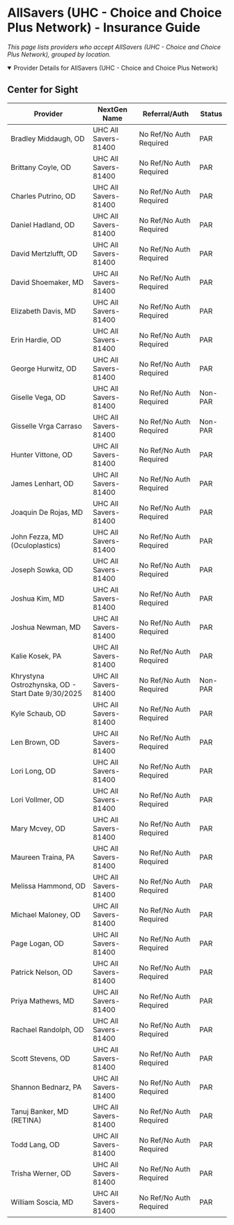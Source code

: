 # AllSavers (UHC - Choice and Choice Plus Network) - Insurance Guide

*This page lists providers who accept AllSavers (UHC - Choice and Choice Plus Network), grouped by location.*

<details open><summary>Provider Details for AllSavers (UHC - Choice and Choice Plus Network)</summary>

## Center for Sight

| Provider | NextGen Name | Referral/Auth | Status |
|----------|-------------|--------------|--------|
| Bradley Middaugh, OD | UHC All Savers-81400 | No Ref/No Auth Required | PAR |
| Brittany Coyle, OD | UHC All Savers-81400 | No Ref/No Auth Required | PAR |
| Charles Putrino, OD | UHC All Savers-81400 | No Ref/No Auth Required | PAR |
| Daniel Hadland, OD | UHC All Savers-81400 | No Ref/No Auth Required | PAR |
| David Mertzlufft, OD | UHC All Savers-81400 | No Ref/No Auth Required | PAR |
| David Shoemaker, MD | UHC All Savers-81400 | No Ref/No Auth Required | PAR |
| Elizabeth Davis, MD | UHC All Savers-81400 | No Ref/No Auth Required | PAR |
| Erin Hardie, OD | UHC All Savers-81400 | No Ref/No Auth Required | PAR |
| George Hurwitz, OD | UHC All Savers-81400 | No Ref/No Auth Required | PAR |
| Giselle Vega, OD | UHC All Savers-81400 | No Ref/No Auth Required | Non-PAR |
| Gisselle Vrga Carraso | UHC All Savers-81400 | No Ref/No Auth Required | Non-PAR |
| Hunter Vittone, OD | UHC All Savers-81400 | No Ref/No Auth Required | PAR |
| James Lenhart, OD | UHC All Savers-81400 | No Ref/No Auth Required | PAR |
| Joaquin De Rojas, MD | UHC All Savers-81400 | No Ref/No Auth Required | PAR |
| John Fezza, MD (Oculoplastics) | UHC All Savers-81400 | No Ref/No Auth Required | PAR |
| Joseph Sowka, OD | UHC All Savers-81400 | No Ref/No Auth Required | PAR |
| Joshua Kim, MD | UHC All Savers-81400 | No Ref/No Auth Required | PAR |
| Joshua Newman, MD | UHC All Savers-81400 | No Ref/No Auth Required | PAR |
| Kalie Kosek, PA | UHC All Savers-81400 | No Ref/No Auth Required | PAR |
| Khrystyna Ostrozhynska, OD - Start Date 9/30/2025 | UHC All Savers-81400 | No Ref/No Auth Required | Non-PAR |
| Kyle Schaub, OD | UHC All Savers-81400 | No Ref/No Auth Required | PAR |
| Len Brown, OD | UHC All Savers-81400 | No Ref/No Auth Required | PAR |
| Lori Long, OD | UHC All Savers-81400 | No Ref/No Auth Required | PAR |
| Lori Vollmer, OD | UHC All Savers-81400 | No Ref/No Auth Required | PAR |
| Mary Mcvey, OD | UHC All Savers-81400 | No Ref/No Auth Required | PAR |
| Maureen Traina, PA | UHC All Savers-81400 | No Ref/No Auth Required | PAR |
| Melissa Hammond, OD | UHC All Savers-81400 | No Ref/No Auth Required | PAR |
| Michael Maloney, OD | UHC All Savers-81400 | No Ref/No Auth Required | PAR |
| Page Logan, OD | UHC All Savers-81400 | No Ref/No Auth Required | PAR |
| Patrick Nelson, OD | UHC All Savers-81400 | No Ref/No Auth Required | PAR |
| Priya Mathews, MD | UHC All Savers-81400 | No Ref/No Auth Required | PAR |
| Rachael Randolph, OD | UHC All Savers-81400 | No Ref/No Auth Required | PAR |
| Scott Stevens, OD | UHC All Savers-81400 | No Ref/No Auth Required | PAR |
| Shannon Bednarz, PA | UHC All Savers-81400 | No Ref/No Auth Required | PAR |
| Tanuj Banker, MD (RETINA) | UHC All Savers-81400 | No Ref/No Auth Required | PAR |
| Todd Lang, OD | UHC All Savers-81400 | No Ref/No Auth Required | PAR |
| Trisha Werner, OD | UHC All Savers-81400 | No Ref/No Auth Required | PAR |
| William Soscia, MD | UHC All Savers-81400 | No Ref/No Auth Required | PAR |

</details>

